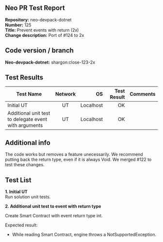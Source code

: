 ## Neo PR Test Report

**Repository:** neo-devpack-dotnet  
**Number:** 125  
**Title:** Prevent events with return (2x)  
**Change description:** Port of #124 to 2x


## Code version / branch

**Neo-devpack-dotnet:**  shargon:close-123-2x


## Test Results

| Test Name | Network | OS | Test Result | Comments |
| ------- |:-------:| --:| -----------:| --------:|
| Initial UT | UT | Localhost | OK | 
| Additional unit test to delegate event with arguments | UT | Localhost | OK | |

## Additional info
The code works but removes a feature unecessarily. We recommend putting back the return type, even if it is always Void.
We merged #122 to test these changes.

## **Test List**

**1. Initial UT**  
Run solution unit tests.

**2. Additional unit test to event with return type**  
  
Create Smart Contract with event return type int.

Expected result:
- While reading Smart Contract, engine throws a NotSupportedException.


